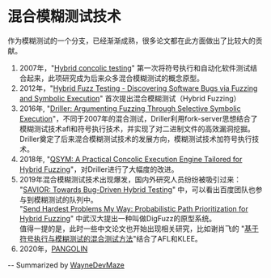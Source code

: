 # 混合模糊测试技术

作为模糊测试的一个分支，已经渐渐成熟，很多论文都在此方面做出了比较大的贡献。
1. 2007年，"[Hybrid concolic testing](../Paper/Thesis12_Hybrid.pdf)" 第一次将符号执行和自动化软件测试结合起来，此项研究成为后来众多混合模糊测试的概念原型。
2. 2012年，"[Hybrid Fuzz Testing - Discovering Software Bugs via Fuzzing and Symbolic Execution](../Paper/ICSE07_Hybrid.pdf)" 首次提出混合模糊测试（Hybrid Fuzzing）
3. 2016年, "[Driller: Argumenting Fuzzing Through Selective Symbolic Execution](../Paper/NDSS16_Driller.pdf)"，不同于2007年的混合测试，Driller利用fork-server思想结合了模糊测试技术afl和符号执行技术，并实现了对二进制文件的高效漏洞挖掘。Driller奠定了后来混合模糊测试技术的发展方向，模糊测试技术加符号执行技术。  
4. 2018年, "[QSYM: A Practical Concolic Execution Engine Tailored for Hybrid Fuzzing](../Paper/USENIX18_QSYM.pdf)"，对Driller进行了大幅度的改进。  
5. 2019年混合模糊测试技术出现爆发，国内外研究人员纷纷被吸引过来：  
"[SAVIOR: Towards Bug-Driven Hybrid Testing](../Paper/SP20_SAVIOR.pdf)" 中，可以看出百度团队也参与到模糊测试的队列中。  
"[Send Hardest Problems My Way: Probabilistic Path Prioritization for Hybrid Fuzzing](../Paper/NDSS19_Probabilistic.pdf)" 中武汉大提出一种叫做DigFuzz的原型系统。  
值得一提的是，此时一些中文论文也开始出现相关研究，比如谢肖飞的 "[基于符号执行与模糊测试的混合测试方法](http://www.jos.org.cn/html/2019/10/5789.htm)"结合了AFL和KLEE。  
6. 2020年，[PANGOLIN](../Paper/SP20_PANGOLIN.pdf)

-- Summarized by [WayneDevMaze](https://github.com/WayneDevMaze)

